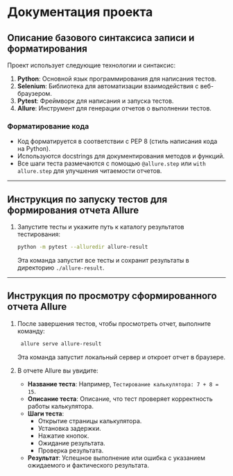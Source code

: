 # Документация проекта

## Описание базового синтаксиса записи и форматирования

Проект использует следующие технологии и синтаксис:

1. **Python**: Основной язык программирования для написания тестов.
2. **Selenium**: Библиотека для автоматизации взаимодействия с веб-браузером.
3. **Pytest**: Фреймворк для написания и запуска тестов.
4. **Allure**: Инструмент для генерации отчетов о выполнении тестов.

### Форматирование кода

- Код форматируется в соответствии с PEP 8 (стиль написания кода на Python).
- Используются docstrings для документирования методов и функций.
- Все шаги теста размечаются с помощью `@allure.step` или `with allure.step` для улучшения читаемости отчетов.

---

## Инструкция по запуску тестов для формирования отчета Allure

1. Запустите тесты и укажите путь к каталогу результатов тестирования:
   ```bash
   python -m pytest --alluredir allure-result
   ```

   Эта команда запустит все тесты и сохранит результаты в директорию `./allure-result`.

---

## Инструкция по просмотру сформированного отчета Allure

1. После завершения тестов, чтобы просмотреть отчет, выполните команду:
   ```bash
    allure serve allure-result
   ```

   Эта команда запустит локальный сервер и откроет отчет в браузере.

2. В отчете Allure вы увидите:
   - **Название теста**: Например, `Тестирование калькулятора: 7 + 8 = 15`.
   - **Описание теста**: Описание, что тест проверяет корректность работы калькулятора.
   - **Шаги теста**:
     - Открытие страницы калькулятора.
     - Установка задержки.
     - Нажатие кнопок.
     - Ожидание результата.
     - Проверка результата.
   - **Результат**: Успешное выполнение или ошибка с указанием ожидаемого и фактического результата.